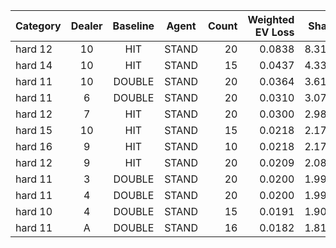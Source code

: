 | Category | Dealer | Baseline | Agent | Count | Weighted EV Loss | Share |
|---|:---:|:---:|:---:|---:|---:|---:|
| hard 12 | 10 | HIT | STAND | 20 | 0.0838 | 8.31% |
| hard 14 | 10 | HIT | STAND | 15 | 0.0437 | 4.33% |
| hard 11 | 10 | DOUBLE | STAND | 20 | 0.0364 | 3.61% |
| hard 11 | 6 | DOUBLE | STAND | 20 | 0.0310 | 3.07% |
| hard 12 | 7 | HIT | STAND | 20 | 0.0300 | 2.98% |
| hard 15 | 10 | HIT | STAND | 15 | 0.0218 | 2.17% |
| hard 16 | 9 | HIT | STAND | 10 | 0.0218 | 2.17% |
| hard 12 | 9 | HIT | STAND | 20 | 0.0209 | 2.08% |
| hard 11 | 3 | DOUBLE | STAND | 20 | 0.0200 | 1.99% |
| hard 11 | 4 | DOUBLE | STAND | 20 | 0.0200 | 1.99% |
| hard 10 | 4 | DOUBLE | STAND | 15 | 0.0191 | 1.90% |
| hard 11 | A | DOUBLE | STAND | 16 | 0.0182 | 1.81% |
